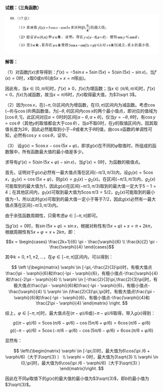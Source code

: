 
**试题：（三角函数）**

![](assets/2025年全国新课标Ⅰ卷/2025全国1卷数学最后一题.jpg)

**解答：**

（1）对函数$f(x)$求导得到：$f'(x) = -5\sin x + 5\sin (5x) = 5(\sin (5x) - \sin x)$，当$f'(x) = 0$时，$x$取$0$或$\pi / 6$(由$5x+x=\pi$得出)。

因此有，当$x \in [0,\pi / 6]$时，$f'(x) \ge 0$，$f(x)$为增函数；当$x \in (\pi / 6, \pi /4]$时，$f'(x) < 0$，$f(x)$为减函数，故当$x=\pi /6$时，$f(x)$取得最大值，为$3\sqrt 3$。

（2）因为$\cos x$，在$(-\pi,0)$区间内为增函数，在$(0,\pi)$区间内为减函数。考虑$\cos (-\theta )$与$\cos (\theta)$两函数值，为$[-\theta,\theta]$区间内$\cos x$的两个最小值点，即对应的值域为$[\cos \theta, 1]$，此区间对应$a=0$时的区间$[a - \theta, a + \theta]$，仅当$y=-\theta,\theta$时，有$\cos y = \cos \theta$（其他$y$的取值都会大于$\cos \theta$），当$a$不取$0$时，在$y$的取值区间内，因其取值长度为$2\theta$，因此必然能取到小于$-\theta$或者大于$\theta$的值，由$\cos x$函数的单调性可知，必然有$\cos y \le \cos \theta$，证毕。

（3） 设$g(x) = 5\cos x -\cos (5x + \varphi)$，即求$g(x)$在不同的$\varphi$取值时，所组成的函数簇中，所有函数最大值的最小值是多少。

求导有$g'(x) = 5(\sin (5x + \varphi) - \sin x)$，当$g'(x) = 0$时，为函数的极值点。

首先，证明对于$g(x)$必然有一最大值点落在区间$(-\pi/3, \pi/3)$内，设$g_1(x) = 5\cos x$，$g_2(x) = \cos (5x + \varphi)$，则$g(x) = g_1(x) - g_2(x)$。在区间$(-\pi/3, \pi/3)$内，$g_2(x)$可能取到的最大值为$1$，因此$g(x)$在区间$(-\pi/3, \pi/3)$取到的最大值一定大于$5 - 1 = 4$；在其他区间内，$g_1(x)$可取到最大值为$5\cos \pi/3 = 5/2$，$g_2(x)$可能取到的最小值为$-1$，所以此时$g(x)$可取到的最大值一定小于等于$7/2$，因此$g(x)$必然有一最大值点落在区间$(-\pi/3, \pi/3)$内。

由于余弦函数周期性，只需考虑$\varphi \in [-\pi, \pi]$即可。

当$g'(x) = 0$时，有$\sin (5x + \varphi) = \sin x$，根据对称性有$(5x + \varphi) + x = \pi + 2k\pi$，根据周期性有$5x + \varphi = x + 2k\pi$，即：

$$x = 
\begin{cases}
\frac{2k+1}{6} \pi - \frac{\varphi}{6} 
 \\
\frac{k}{2} \pi - \frac{\varphi}{4} 
\end{cases}$$

其中$k = 0, \pm 1, \pm 2, ...$，在$\varphi \in [-\pi, \pi]$区间内，可以得到：

$$
\left
\{\begin{matrix}
\varphi \in [-\pi,-\frac{2}{3}\pi)时，有极大值点\frac{\pi - \varphi}{6}和\frac{-\pi - \varphi}{6}，有极小值点-\frac{\varphi}{4}和\frac{-2\pi - \varphi}{4}
 \\
\varphi \in [-\frac{2}{3}\pi,\frac{2}{3}\pi]时，有极大值点\frac{\pi - \varphi}{6}和\frac{-\pi - \varphi}{6}，有极小值点-\frac{\varphi}{4}
 \\
\varphi \in (\frac{2}{3}\pi,\pi]时，有极大值点\frac{\pi - \varphi}{6}和\frac{-\pi - \varphi}{6}，有极小值点-\frac{\varphi}{4}和\frac{2\pi - \varphi}{4}
\end{matrix}
\right.
$$

综上，$\varphi \in [-\pi, \pi]$时，最大值点在$(\pi - \varphi)/6$或$(-\pi - \varphi)/6$取得，带入$g(x)$得到：

$$g((\pi - \varphi)/6) = 5\cos(\pi /6 - \varphi/6) - \cos(5\pi/6 + \varphi/6) = 6\cos(\pi /6 - \varphi/6)$$
$$g((-\pi - \varphi)/6) = 5\cos(-\pi /6 - \varphi/6) - \cos(5\pi/6 - \varphi/6) = 6\cos(\pi /6 + \varphi/6)$$

显然有：

$$
\left\{\begin{matrix}
\varphi \in [-\pi,0)时，最大值为6\cos(\pi /6 + \varphi/6)（大于3\sqrt{3} ）
 \\
\varphi = 0时，最大值为3\sqrt{3} 
 \\
\varphi \in (0,\pi]时，最大值为6\cos(\pi /6 - \varphi/6)（大于3\sqrt{3} ）
\end{matrix}\right.
$$

因此在不同$\varphi$取值下的$g(x)$的最大值的最小值为$3\sqrt{3}$，即$b$的最小值为$3\sqrt{3}$。
